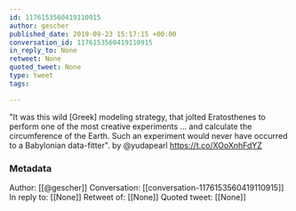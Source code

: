 ```yaml
---
id: 1176153560419110915
author: gescher
published_date: 2019-09-23 15:17:15 +00:00
conversation_id: 1176153560419110915
in_reply_to: None
retweet: None
quoted_tweet: None
type: tweet
tags:

---
```


"It was this wild [Greek] modeling strategy, that jolted Eratosthenes to perform one of the most creative experiments ... and calculate the circumference of the Earth. Such an experiment would never have occurred to a Babylonian data-fitter". by @yudapearl https://t.co/XOoXnhFdYZ

### Metadata

Author: [[@gescher]]
Conversation: [[conversation-1176153560419110915]]
In reply to: [[None]]
Retweet of: [[None]]
Quoted tweet: [[None]]
